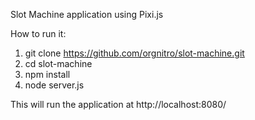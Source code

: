 Slot Machine application using Pixi.js

How to run it:
1) git clone https://github.com/orgnitro/slot-machine.git
2) cd slot-machine
3) npm install
4) node server.js

This will run the application at http://localhost:8080/
